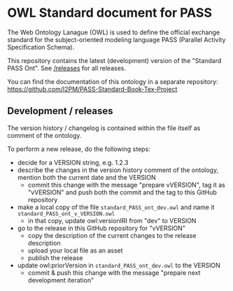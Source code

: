 # OWL Standard document for PASS

The Web Ontology Lanague (OWL) is used to define the official exchange standard for the subject-oriented modeling language PASS (Parallel Activity Specification Schema).

This repository contains the latest (development) version of the "Standard PASS Ont". See [/releases](https://github.com/I2PM/Standard-PASS-Ontology/releases) for all releases.

You can find the documentation of this ontology in a separate repository: https://github.com/I2PM/PASS-Standard-Book-Tex-Project

## Development / releases

The version history / changelog is contained within the file itself as comment of the ontology.

To perform a new release, do the following steps:
* decide for a VERSION string, e.g. 1.2.3
* describe the changes in the version history comment of the ontology, mention both the current date and the VERSION
  * commit this change with the message "prepare vVERSION", tag it as "vVERSION" and push both the commit and the tag to this GitHub repository
* make a local copy of the file `standard_PASS_ont_dev.owl` and name it `standard_PASS_ont_v_VERSION.owl`
  * in that copy, update owl:versionIRI from "dev" to VERSION
* go to the release in this GitHub repository for "vVERSION"
  * copy the description of the current changes to the release description
  * upload your local file as an asset
  * publish the release
* update owl:priorVersion in `standard_PASS_ont_dev.owl` to the VERSION
  * commit & push this change with the message "prepare next development iteration"
